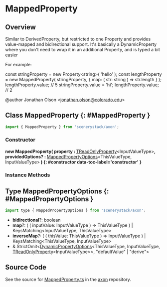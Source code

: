 # MappedProperty

## Overview

Similar to DerivedProperty, but restricted to one Property and provides value-mapped and bidirectional support.
It's basically a DynamicProperty where you don't need to wrap it in an additional Property, and is typed a bit easier

For example:

const stringProperty = new Property&lt;string&gt;( 'hello' );
const lengthProperty = new MappedProperty( stringProperty, {
  map: ( str: string ) =&gt; str.length
} );
lengthProperty.value; // 5
stringProperty.value = 'hi';
lengthProperty.value; // 2

@author Jonathan Olson &lt;jonathan.olson@colorado.edu&gt;

## Class MappedProperty {: #MappedProperty }


```js
import { MappedProperty } from 'scenerystack/axon';
```
### Constructor

#### new MappedProperty( property : <span style="font-weight: 400;">[TReadOnlyProperty](../axon/TReadOnlyProperty.md)&lt;InputValueType&gt;</span>, providedOptions? : <span style="font-weight: 400;">[MappedPropertyOptions](../axon/MappedProperty.md#MappedPropertyOptions)&lt;ThisValueType, InputValueType&gt;</span> ) {: #constructor data-toc-label='constructor' }

### Instance Methods





## Type MappedPropertyOptions {: #MappedPropertyOptions }


```js
import type { MappedPropertyOptions } from 'scenerystack/axon';
```
- **bidirectional**?: <span style="color: hsla(calc(var(--md-hue) + 180deg),80%,40%,1);">boolean</span>
- **map**?: ( ( inputValue: InputValueType ) =&gt; ThisValueType ) | KeysMatching&lt;InputValueType, ThisValueType&gt;
- **inverseMap**?: ( ( thisValue: ThisValueType ) =&gt; InputValueType ) | KeysMatching&lt;ThisValueType, InputValueType&gt;
- &amp; StrictOmit&lt;[DynamicPropertyOptions](../axon/DynamicProperty.md#DynamicPropertyOptions)&lt;ThisValueType, InputValueType, [TReadOnlyProperty](../axon/TReadOnlyProperty.md)&lt;InputValueType&gt;&gt;, "defaultValue" | "derive"&gt;




## Source Code

See the source for [MappedProperty.ts](https://github.com/phetsims/axon/blob/main/js/MappedProperty.ts) in the [axon](https://github.com/phetsims/axon) repository.
